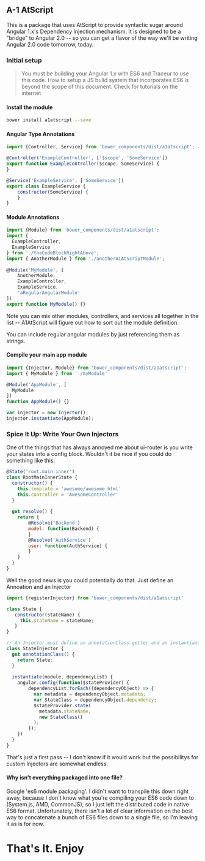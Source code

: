 ## A-1 AtScript

This is a package that uses AtScript to provide syntactic sugar around Angular 1.x's Dependency Injection mechanism. It is designed to be a "bridge" to Angular 2.0  -- so you can get a flavor of the way we'll be writing Angular 2.0 code tomorrow, today. 


### Initial setup

> You must be building your Angular 1.x with ES6 and Traceur to use this code. How to setup a JS build system that incorporates ES6 is beyond the scope of this document. Check for tutorials on the internet

#### Install the module

```bash
bower install a1atscript --save
```

#### Angular Type Annotations

```javascript
import {Controller, Service} from 'bower_components/dist/a1atscript'; // or appropriate path for your project

@Controller('ExampleController', ['$scope', 'SomeService'])
export function ExampleController($scope, SomeService) {
}

@Service('ExampleService', ['SomeService'])
export class ExampleService {
	constructor(SomeService) {
	}
}
```

#### Module Annotations


```javascript
import {Module} from 'bower_components/dist/a1atscript';
import {
  ExampleController,
  ExampleService
} from './theCodeBlockRightAbove';
import { AnotherModule } from './anotherA1AtScriptModule';
 
@Module('MyModule', [
	AnotherModule,
	ExampleController,
	ExampleService,
	'aRegularAngularModule'
])
export function MyModule() {}
```

Note you can mix other modules, controllers, and services all together in the list -- A1AtScript will figure out how to sort out the module definition.

You can include regular angular modules by just referencing them as strings.

#### Compile your main app module

```javascript
import {Injector, Module} from 'bower_components/dist/a1atscript';
import { MyModule } from './myModule'

@Module('AppModule', [
  MyModule
])
function AppModule() {}

var injector = new Injector();
injector.instantiate(AppModule);
```

### Spice It Up: Write Your Own Injectors

One of the things that has always annoyed me about ui-router is you write your states into a config block. Wouldn't it be nice if you could do something like this:

```javascript
@State('root.main.inner')
class RootMainInnerState {
  constructor() {
    this.template = 'awesome/awesome.html'
    this.controller = 'AwesomeController'
  }
  
  get resolve() {
  	return {
  		@Resolve('Backend')
  		model: function(Backend) {
  		}
  		@Resolve('AuthService')
  		user: function(AuthService) {
  		}
  	}
  }
}
```

Well the good news is you could potentially do that. Just define an Annoation and an Injector

```javascript
import {registerInjector} from 'bower_components/dist/a1atscript'

class State {
   constructor(stateName) {
     this.stateName = stateName;
   }
}

// An Injector must define an annotationClass getter and an instantiate method
class StateInjector {
  get annotationClass() {
    return State;
  }
  
  instantiate(module, dependencyList) {
    angular.config(function($stateProvider) {
	    dependencyList.forEach((dependencyObject) => {
	      var metadata = dependencyObject.metadata;
	      var StateClass = dependencyObject.dependency;
	      $stateProvider.state(
	        metadata.stateName,
	        new StateClass()
	      );
	    });
    })
  }
}
```

That's just a first pass -- I don't know if it would work but the possibilitys for custom Injectors are somewhat endless.

#### Why isn't everything packaged into one file?

Google 'es6 module packaging'. I didn't want to transpile this down right away, because I don't know what you're compiling your ES6 code down to (System.js, AMD, CommonJS), so I just left the distributed code in native ES6 format. Unfortunately, there isn't a lot of clear information on the best way to concatenate a bunch of ES6 files down to a single file, so I'm leaving it as is for now.

# That's It. Enjoy